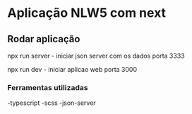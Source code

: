 # Aplicação NLW5 com next

## Rodar aplicação

npx run server - iniciar json server com os dados porta 3333

npx run dev - iniciar aplicao web porta 3000

### Ferramentas utilizadas

-typescript
-scss
-json-server
